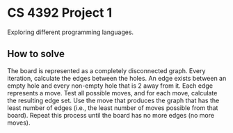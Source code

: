 # CS 4392 Project 1
Exploring different programming languages.

## How to solve
The board is represented as a completely disconnected graph.
Every iteration, calculate the edges between the holes.
An edge exists between an empty hole and every non-empty hole that is 2 away from it.
Each edge represents a move.
Test all possible moves, and for each move, calculate the resulting edge set.
Use the move that produces the graph that has the least number of edges (i.e., the least number of moves possible from that board).
Repeat this process until the board has no more edges (no more moves).
